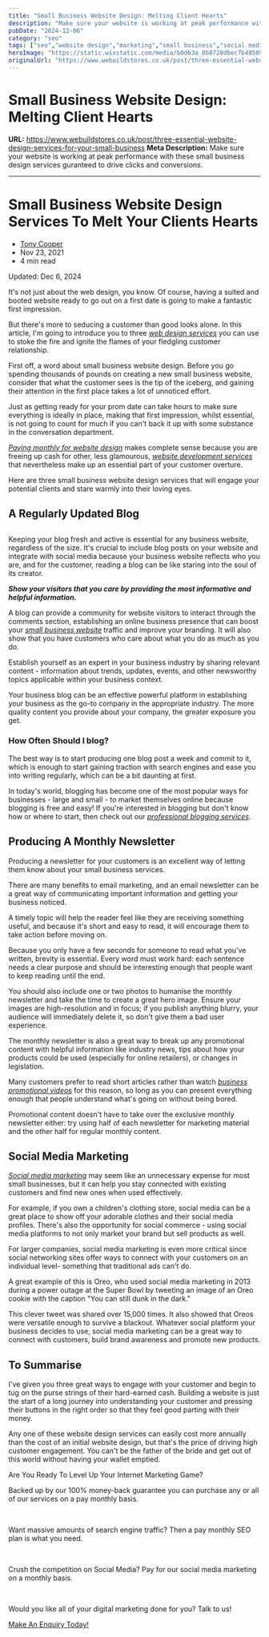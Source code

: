 ```yaml
---
title: "Small Business Website Design: Melting Client Hearts"
description: "Make sure your website is working at peak performance with these small business design services guranteed to drive clicks and conversions."
pubDate: "2024-12-06"
category: "seo"
tags: ["seo","website design","marketing","small business","social media"]
heroImage: "https://static.wixstatic.com/media/b0d63a_8b8728dbec7b485096cb339a1f3201ff~mv2.jpg/v1/fill/w_740,h_420,al_c,q_90,usm_0.66_1.00_0.01,enc_avif,quality_auto/b0d63a_8b8728dbec7b485096cb339a1f3201ff~mv2.jpg"
originalUrl: "https://www.webuildstores.co.uk/post/three-essential-website-design-services-for-your-small-business"
---
```


# Small Business Website Design: Melting Client Hearts

**URL:** https://www.webuildstores.co.uk/post/three-essential-website-design-services-for-your-small-business
**Meta Description:** Make sure your website is working at peak performance with these small business design services guranteed to drive clicks and conversions.

---

# Small Business Website Design Services To Melt Your Clients Hearts

  * [Tony Cooper](https://www.webuildstores.co.uk/profile/storebuilder/profile)
  * Nov 23, 2021
  * 4 min read

Updated: Dec 6, 2024

It's not just about the web design, you know. Of course, having a suited and booted website ready to go out on a first date is going to make a fantastic first impression.

  

But there's more to seducing a customer than good looks alone. In this article, I'm going to introduce you to three [_web design services_](https://www.webuildstores.co.uk/) you can use to stoke the fire and ignite the flames of your fledgling customer relationship.

  



  

First off, a word about small business website design. Before you go spending thousands of pounds on creating a new small business website, consider that what the customer sees is the tip of the iceberg, and gaining their attention in the first place takes a lot of unnoticed effort.

  

Just as getting ready for your prom date can take hours to make sure everything is ideally in place, making that first impression, whilst essential, is not going to count for much if you can't back it up with some substance in the conversation department.

  

[_Paying monthly for website design_](https://www.webuildstores.co.uk/pay-monthly-websites) makes complete sense because you are freeing up cash for other, less glamourous, [_website development services_](https://www.webuildstores.co.uk/website-development) that nevertheless make up an essential part of your customer overture.

  

Here are three small business website design services that will engage your potential clients and stare warmly into their loving eyes.

  

## A Regularly Updated Blog

##   

Keeping your blog fresh and active is essential for any business website, regardless of the size. It's crucial to include blog posts on your website and integrate with social media because your business website reflects who you are, and for the customer, reading a blog can be like staring into the soul of its creator.

  

**_Show your visitors that you care by providing the most informative and helpful information._**

  

A blog can provide a community for website visitors to interact through the comments section, establishing an online business presence that can boost your [_small business website_](https://wildwooddigital.co.uk/websites-for-tradespeople/) traffic and improve your branding. It will also show that you have customers who care about what you do as much as you do.

  

Establish yourself as an expert in your business industry by sharing relevant content - information about trends, updates, events, and other newsworthy topics applicable within your business context.

  

Your business blog can be an effective powerful platform in establishing your business as the go-to company in the appropriate industry. The more quality content you provide about your company, the greater exposure you get.

  



  

### How Often Should I blog?

The best way is to start producing one blog post a week and commit to it, which is enough to start gaining traction with search engines and ease you into writing regularly, which can be a bit daunting at first.

  

In today's world, blogging has become one of the most popular ways for businesses - large and small - to market themselves online because blogging is free and easy! If you're interested in blogging but don't know how or where to start, then check out our [_professional blogging services_](https://www.webuildstores.co.uk/blog-writing).

  

## Producing A Monthly Newsletter

Producing a newsletter for your customers is an excellent way of letting them know about your small business services.

  

There are many benefits to email marketing, and an email newsletter can be a great way of communicating important information and getting your business noticed.

  

A timely topic will help the reader feel like they are receiving something useful, and because it's short and easy to read, it will encourage them to take action before moving on.

  

Because you only have a few seconds for someone to read what you've written, brevity is essential. Every word must work hard: each sentence needs a clear purpose and should be interesting enough that people want to keep reading until the end.

  

You should also include one or two photos to humanise the monthly newsletter and take the time to create a great hero image. Ensure your images are high-resolution and in focus; if you publish anything blurry, your audience will immediately delete it, so don't give them a bad user experience.

  

The monthly newsletter is also a great way to break up any promotional content with helpful information like industry news, tips about how your products could be used (especially for online retailers), or changes in legislation. 

  

Many customers prefer to read short articles rather than watch [_business promotional videos_](https://www.webuildstores.co.uk/promotional-videos) for this reason, so long as you can present everything enough that people understand what's going on without being bored.

  

Promotional content doesn't have to take over the exclusive monthly newsletter either: try using half of each newsletter for marketing material and the other half for regular monthly content.

  

## Social Media Marketing



  

[ _Social media marketing_](https://www.webuildstores.co.uk/social-media-plans) may seem like an unnecessary expense for most small businesses, but it can help you stay connected with existing customers and find new ones when used effectively.

  

For example, if you own a children's clothing store, social media can be a great place to show off your adorable clothes and their social media profiles. There's also the opportunity for social commerce - using social media platforms to not only market your brand but sell products as well.

  

For larger companies, social media marketing is even more critical since social networking sites offer ways to connect with your customers on an individual level- something that traditional ads can't do. 

  

A great example of this is Oreo, who used social media marketing in 2013 during a power outage at the Super Bowl by tweeting an image of an Oreo cookie with the caption "You can still dunk in the dark."

  

This clever tweet was shared over 15,000 times. It also showed that Oreos were versatile enough to survive a blackout. Whatever social platform your business decides to use, social media marketing can be a great way to connect with customers, build brand awareness and promote new products.

  

## To Summarise

I've given you three great ways to engage with your customer and begin to tug on the purse strings of their hard-earned cash. Building a website is just the start of a long journey into understanding your customer and pressing their buttons in the right order so that they feel good parting with their money.

  

Any one of these website design services can easily cost more annually than the cost of an initial website design, but that's the price of driving high customer engagement. You can't be the father of the bride and get out of this world without having your wallet emptied.

  

Are You Ready To Level Up Your Internet Marketing Game?

Backed up by our 100% money-back guarantee you can purchase any or all of our services on a pay monthly basis.

​

Want massive amounts of search engine traffic? Then a pay monthly SEO plan is what you need.

​

Crush the competition on Social Media? Pay for our social media marketing on a monthly basis.

​

Would you like all of your digital marketing done for you? Talk to us!

[Make An Enquiry Today!](https://www.webuildstores.co.uk/contact)
